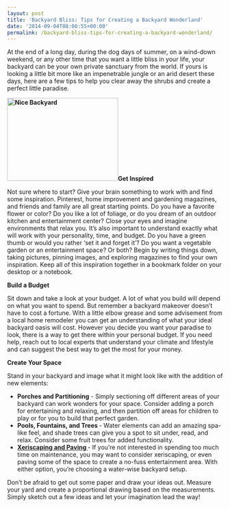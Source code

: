 ```yaml
---
layout: post
title: 'Backyard Bliss: Tips for Creating a Backyard Wonderland'
date: '2014-09-04T08:00:55+00:00'
permalink: /backyard-bliss-tips-for-creating-a-backyard-wonderland/
---
```

At the end of a long day, during the dog days of summer, on a wind-down weekend, or any other time that you want a little bliss in your life, your backyard can be your own private sanctuary from the world. If yours is looking a little bit more like an impenetrable jungle or an arid desert these days, here are a few tips to help you clear away the shrubs and create a perfect little paradise.

<b><a href="http://www.murraylampert.com/wp-content/uploads/images.jpg"><img class="size-full wp-image-2334 alignright" alt="Nice Backyard" src="http://www.murraylampert.com/wp-content/uploads/images.jpg" width="259" height="194" /></a>Get Inspired</b>

Not sure where to start? Give your brain something to work with and find some inspiration. Pinterest, home improvement and gardening magazines, and friends and family are all great starting points. Do you have a favorite flower or color? Do you like a lot of foliage, or do you dream of an outdoor kitchen and entertainment center? Close your eyes and imagine environments that relax you. It’s also important to understand exactly what will work with your personality, time, and budget. Do you have a green thumb or would you rather ‘set it and forget it’? Do you want a vegetable garden or an entertainment space? Or both? Begin by writing things down, taking pictures, pinning images, and exploring magazines to find your own inspiration. Keep all of this inspiration together in a bookmark folder on your desktop or a notebook.

<b>Build a Budget</b>

Sit down and take a look at your budget. A lot of what you build will depend on what you want to spend. But remember a backyard makeover doesn’t have to cost a fortune. With a little elbow grease and some advisement from a local home remodeler you can get an understanding of what your ideal backyard oasis will cost. However you decide you want your paradise to look, there is a way to get there within your personal budget. If you need help, reach out to local experts that understand your climate and lifestyle and can suggest the best way to get the most for your money.

<b>Create Your Space</b>

Stand in your backyard and image what it might look like with the addition of new elements:
<ul>
	<li><b>Porches and Partitioning</b> - Simply sectioning off different areas of your backyard can work wonders for your space. Consider adding a porch for entertaining and relaxing, and then partition off areas for children to play or for you to build that perfect garden.</li>
	<li><b>Pools, Fountains, and Trees </b>- Water elements can add an amazing spa-like feel, and shade trees can give you a spot to sit under, read, and relax. Consider some fruit trees for added functionality.</li>
	<li><a href="http://www.murraylampert.com/a-dry-spell-a-look-at-xeriscaping/"><b>Xeriscaping and Paving </b></a>- If you’re not interested in spending too much time on maintenance, you may want to consider xeriscaping, or even paving some of the space to create a no-fuss entertainment area. With either option, you’re choosing a water-wise backyard setup.</li>
</ul>
Don’t be afraid to get out some paper and draw your ideas out. Measure your yard and create a proportional drawing based on the measurements. Simply sketch out a few ideas and let your imagination lead the way!
